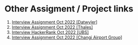 # Other Assigment / Project links

1. [Interview Assignment Oct 2022 [Datwyler]](https://github.com/nghaninn/datwyler-backend-springboot)
2. [Interview Assignment Oct 2022 [Thales]](https://github.com/nghaninn/thales-airlab-springboot)
3. [Interview HackerRank Oct 2022 [UBS]](https://github.com/nghaninn/ubs-hackerrank)
4. [Interview Assignment Oct 2022 [Changi Airport Group]](https://github.com/nghaninn/changi-airport-group-assignment)